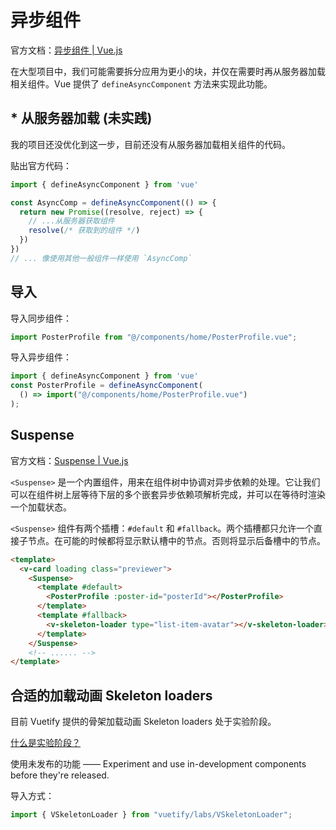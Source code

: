 # 异步组件

官方文档：[异步组件 | Vue.js](https://cn.vuejs.org/guide/components/async.html#async-components)

在大型项目中，我们可能需要拆分应用为更小的块，并仅在需要时再从服务器加载相关组件。Vue 提供了 `defineAsyncComponent` 方法来实现此功能。

## * 从服务器加载 (未实践)

我的项目还没优化到这一步，目前还没有从服务器加载相关组件的代码。

贴出官方代码：

``` js
import { defineAsyncComponent } from 'vue'

const AsyncComp = defineAsyncComponent(() => {
  return new Promise((resolve, reject) => {
    // ...从服务器获取组件
    resolve(/* 获取到的组件 */)
  })
})
// ... 像使用其他一般组件一样使用 `AsyncComp`
```

## 导入

导入同步组件：

``` js
import PosterProfile from "@/components/home/PosterProfile.vue";
```

导入异步组件：

``` js
import { defineAsyncComponent } from 'vue'
const PosterProfile = defineAsyncComponent(
  () => import("@/components/home/PosterProfile.vue")
);
```

## Suspense

官方文档：[Suspense | Vue.js](https://cn.vuejs.org/guide/built-ins/suspense.html)

`<Suspense>` 是一个内置组件，用来在组件树中协调对异步依赖的处理。它让我们可以在组件树上层等待下层的多个嵌套异步依赖项解析完成，并可以在等待时渲染一个加载状态。

`<Suspense>` 组件有两个插槽：`#default` 和 `#fallback`。两个插槽都只允许一个直接子节点。在可能的时候都将显示默认槽中的节点。否则将显示后备槽中的节点。

``` html
<template>
  <v-card loading class="previewer">
    <Suspense>
      <template #default>
        <PosterProfile :poster-id="posterId"></PosterProfile>
      </template>
      <template #fallback>
        <v-skeleton-loader type="list-item-avatar"></v-skeleton-loader>
      </template>
    </Suspense>
    <!-- ...... -->
</template>
```

## 合适的加载动画 Skeleton loaders

目前 Vuetify 提供的骨架加载动画 Skeleton loaders 处于实验阶段。

[什么是实验阶段？](https://vuetifyjs.com/en/labs/introduction/#what-is-labs)

使用未发布的功能 —— Experiment and use in-development components before they're released.

导入方式：

``` js
import { VSkeletonLoader } from "vuetify/labs/VSkeletonLoader";
```